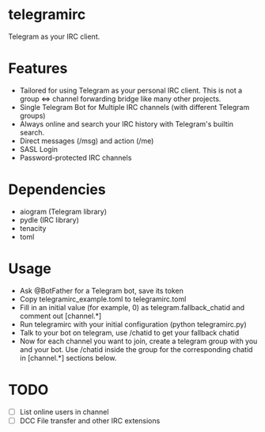 telegramirc
===========

Telegram as your IRC client.

Features
========

- Tailored for using Telegram as your personal IRC client. This is not a group <=> channel forwarding bridge like many other projects.
- Single Telegram Bot for Multiple IRC channels (with different Telegram groups)
- Always online and search your IRC history with Telegram's builtin search.
- Direct messages (/msg) and action (/me)
- SASL Login
- Password-protected IRC channels

Dependencies
============

- aiogram (Telegram library)
- pydle (IRC library)
- tenacity
- toml

Usage
=====

- Ask @BotFather for a Telegram bot, save its token
- Copy telegramirc_example.toml to telegramirc.toml
- Fill in an initial value (for example, 0) as telegram.fallback_chatid and comment out [channel.*]
- Run telegramirc with your initial configuration (python telegramirc.py)
- Talk to your bot on telegram, use /chatid to get your fallback chatid
- Now for each channel you want to join, create a telegram group with you and your bot. Use /chatid inside the group for the corresponding chatid in [channel.*] sections below.

TODO
====

- [ ] List online users in channel
- [ ] DCC File transfer and other IRC extensions
